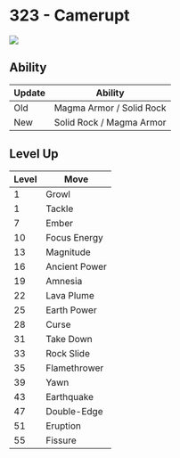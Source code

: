 # 323 - Camerupt
![][323]

## Ability

Update | Ability
---    | ---
Old    | Magma Armor / Solid Rock
New    | Solid Rock / Magma Armor

## Level Up

Level | Move
---   | ---
  1   | Growl
  1   | Tackle
  7   | Ember
 10   | Focus Energy
 13   | Magnitude
 16   | Ancient Power
 19   | Amnesia
 22   | Lava Plume
 25   | Earth Power
 28   | Curse
 31   | Take Down
 33   | Rock Slide
 35   | Flamethrower
 39   | Yawn
 43   | Earthquake
 47   | Double-Edge
 51   | Eruption
 55   | Fissure

[323]: ../img/pokemon/323.png

